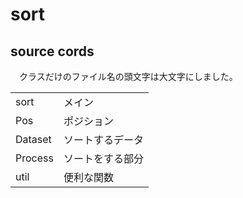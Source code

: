 # sort

## source cords
　クラスだけのファイル名の頭文字は大文字にしました。

|          |          |
|:---------|----------|
|sort      |メイン    |
|Pos       |ポジション|
|Dataset   |ソートするデータ|
|Process   |ソートをする部分|
|util      |便利な関数|

